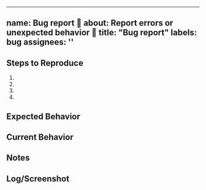 <!--* freshness: { exempt: true } *-->

---
name: Bug report 🐛
about: Report errors or unexpected behavior 🤔
title: "Bug report"
labels: bug
assignees: ''
---

<!--
Glazier is maintained by a small team at Google. Support for this repo is
treated as best effort, and issues will be responded to as engineering time
permits.
-->

## Steps to Reproduce
<!--- Provide a link to a live example, or an unambiguous set of steps to -->
<!--- reproduce this bug. Include code to reproduce, if relevant -->
1.
2.
3.
4.

## Expected Behavior
<!--- Tell us what should happen -->

## Current Behavior
<!--- Tell us what happens instead of the expected behavior -->

## Notes
<!--- Include as many relevant details about the environment where the bug was discovered -->

## Log/Screenshot
<!--- Include a screenshot, or any logs that may help in troubleshooting the issue -->
